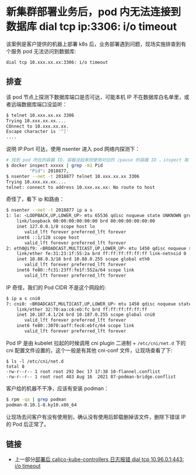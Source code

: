 # 新集群部署业务后，pod 内无法连接到数据库 dial tcp ip:3306: i/o timeout

该案例是客户提供的机器上部署 k8s 后，业务部署遇到问题，现场实施排查到有个服务 pod 无法访问到数据库:

```
dial tcp 10.xxx.xx.xx:3306: i/o timeout
```

## 排查

该 pod 节点上探测下数据库端口是否可达，可能本机 IP 不在数据库白名单里，或者远端数据库端口没监听：

```bash
$ telnet 10.xxx.xx.xx 3306
Trying 10.xxx.xx.xx....
COnnect to 10.xxx.xx.xx.
Escape character is '^]'
....
```

说明 IP:Port 可达，使用 nsenter 进入 pod 网络内探测下：

```bash
# 找到 pod 所在的容器 ID，容器没起来则使用对应的 /pause 的容器 ID ，inspect 取 Pid
$ docker inspect xxxxx | grep -m1 Pid
         "Pid": 2018877,
$ nsenter --net -t 2018877 telnet 10.xxx.xx.xx 3306
Trying 10.xxx.xx.xx....
telnet: connect to address 10.xxx.xx.xx: No route to host
```

奇怪了，看下 ip 和路由：

```bash
$ nsenter --net -t 2018877 ip a s 
1: lo: <LOOPBACK,UP,LOWER_UP> mtu 65536 qdisc noqueue state UNKNOWN group default qlen 1000
    link/loopback 00:00:00:00:00:00 brd 00:00:00:00:00:00
    inet 127.0.0.1/8 scope host lo
       valid_lft forever preferred_lft forever
    inet6 ::1/128 scope host 
       valid_lft forever preferred_lft forever
2: eth0@if9: <BROADCAST,MULTICAST,UP,LOWER_UP> mtu 1450 qdisc noqueue state UP group default 
    link/ether fe:31:23:1f:55:2a brd ff:ff:ff:ff:ff:ff link-netnsid 0
    inet 10.88.0.3/16 brd 10.88.0.255 scope global eth0
       valid_lft forever preferred_lft forever
    inet6 fe80::fc31:23ff:fe1f:552a/64 scope link 
       valid_lft forever preferred_lft forever
```

IP 奇怪，我们的 Pod CIDR 不是这个网段的:

```bash
$ ip a s cni0
7: cni0: <BROADCAST,MULTICAST,UP,LOWER_UP> mtu 1450 qdisc noqueue state UP group default qlen 1000
    link/ether 32:70:aa:c6:eb:fc brd ff:ff:ff:ff:ff:ff
    inet 10.187.4.1/24 brd 10.187.0.255 scope global cni0
       valid_lft forever preferred_lft forever
    inet6 fe80::3070:aaff:fec6:ebfc/64 scope link 
       valid_lft forever preferred_lft forever
```

Pod IP 是由 kubelet 拉起的时候调用 cni plugin 二进制 + `/etc/cni/net.d` 下的 cni 配置文件设置的，这个一般是有其他 cni-conf 文件，让现场查看了下:

```
$ ls -l /etc/cni/net.d
total 8
-rw-r--r-- 1 root root 292 Dec 17 17:38 10-flannel.conflist
-rw-r--r-- 1 root root 483 Aug 16  2021 87-podman-bridge.conflist
```

客户给的机器不干净，应该有安装 podman：

```bash
$ rpm -qa | grep podman
podman-0.10.1-8.ky10.x86_64
```

让现场去问客户有没有使用到，确认没有使用后卸载删掉该文件，删除下错误 IP 的 Pod 后正常了。

## 链接

- 上一部分[部署后 calico-kube-controllers 日志报错 dial tcp 10.96.0.1:443: i/o timeout](05.01.md)
